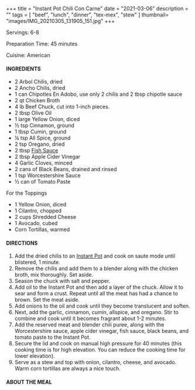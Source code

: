 +++
title = "Instant Pot Chili Con Carne"
date = "2021-03-06"
description = ""
tags = [
    "beef",
    "lunch",
    "dinner",
    "tex-mex",
    "stew"
]
thumbnail= "images/IMG_20210305_131905_151.jpg"
+++

Servings: 6-8 <!--more-->

Preparation Time: 45 minutes

Cuisine: American

#### INGREDIENTS 

* 2 Arbol Chilis, dried 
* 2 Ancho Chilis, dried
* 1 can Chipotles En Adobo, use only 2 chilis and 2 tbsp chipotle sauce 
* 2 qt Chicken Broth  
* 4 lb Beef Chuck, cut into 1-inch pieces. 
* 2 tbsp Olive Oil 
* 1 large Yellow Onion, diced 
* ½ tsp Cinnamon, ground 
* 1 tbsp Cumin, ground
* ¼ tsp All Spice, ground 
* 2 tsp Oregano, dried 
* 2 tbsp [Fish Sauce](https://amzn.to/3jMYZdj) 
* 2 tbsp Apple Cider Vinegar 
* 4 Garlic Cloves, minced 
* 2 cans of Black Beans, drained and rinsed 
* 1 tsp Worcestershire Sauce 
* ½ can of Tomato Paste

For the Toppings

* 1 Yellow Onion, diced
* 1 Cilantro, chopped
* 2 cups Shredded Cheese
* 1 Avocado, cubed 
* Corn Tortillas, warmed 

  
#### DIRECTIONS 

1. Add the dried chilis to an [Instant Pot](https://amzn.to/3qfNYCZ) and cook on saute mode until blistered, 1 minute.  
2. Remove the chilis and add them to a blender along with the chicken broth, mix thoroughly. Set aside.
3. Season the chuck with salt and pepper. 
4. Add oil to the Instant Pot and then add a layer of the chuck. Allow it to sear and form a crust. Repeat until all the meat has had a chance to brown. Set the meat aside. 
5. Add onions to the oil and cook until they become translucent and soften.
6. Next, add the garlic, cinnamon, cumin, allspice, and oregano. Stir to combine and cook until it becomes fragrant about 1-2 minutes.  
7. Add the reserved meat and blender chili puree, along with the Worcestershire sauce, apple cider vinegar, fish sauce, black beans, and tomato paste to the Instant Pot. 
8. Secure the lid and cook on manual high pressure for 40 minutes (this cooking time is for high elevation. You can reduce the cooking time for lower elevation). 
9. Serve as a stew and top with onion, cilantro, cheese, and avocado. Warm corn tortillas are always a nice touch. 


#### ABOUT THE MEAL 


